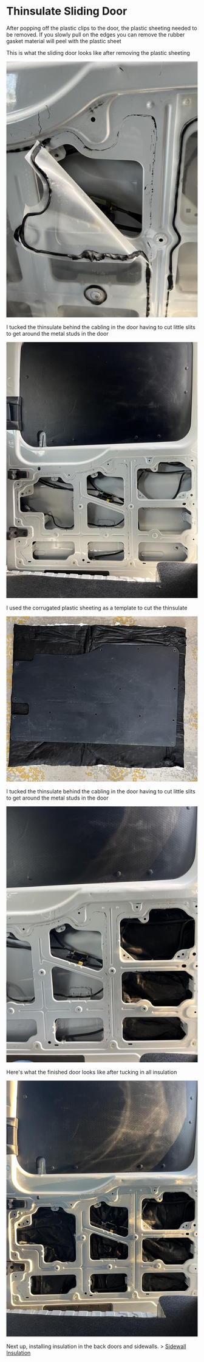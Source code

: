 # Thinsulate Sliding Door

After popping off the plastic clips to the door, the plastic sheeting needed to be removed. If you slowly pull on the edges you can remove the rubber gasket material will peel with the plastic sheet

This is what the sliding door looks like after removing the plastic sheeting

![sliding door insulation](assets/slider-insulation-01.JPG)

I tucked the thinsulate behind the cabling in the door having to cut little slits to get around the metal studs in the door

![sliding door insulation](assets/slider-insulation-02.JPG)

I used the corrugated plastic sheeting as a template to cut the thinsulate

![sliding door insulation](assets/slider-insulation-03.jpg)

I tucked the thinsulate behind the cabling in the door having to cut little slits to get around the metal studs in the door

![sliding door insulation](assets/slider-insulation-04.JPG)

Here's what the finished door looks like after tucking in all insulation

![sliding door insulation](assets/slider-insulation-05.JPG)

Next up, installing insulation in the back doors and sidewalls. > [Sidewall Insulation](sidewall-insulation.md)